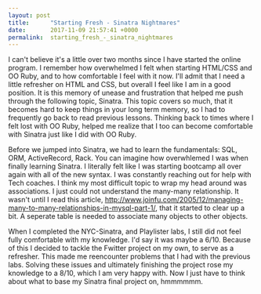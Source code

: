 ```yaml
---
layout: post
title:      "Starting Fresh - Sinatra Nightmares"
date:       2017-11-09 21:57:41 +0000
permalink:  starting_fresh_-_sinatra_nightmares
---
```



I can't believe it's a little over two months since I have started the online program. I remember how overwhelmed I felt when starting HTML/CSS and OO Ruby, and to how comfortable I feel with it now. I'll admit that I need a little refresher on HTML and CSS, but overall I feel like I am in a good position. It is this memory of unease and frustration that helped me push through the following topic, Sinatra. This topic covers so much, that it becomes hard to keep things in your long term memory, so I had to frequently go back to read previous lessons. Thinking back to times where I felt lost with OO Ruby, helped me realize that I too can become comfortable with Sinatra just like I did with OO Ruby.

Before we jumped into Sinatra, we had to learn the fundamentals: SQL, ORM, ActiveRecord, Rack. You can imagine how overwhlemed I was when finally learning Sinatra. I literally felt like I was starting bootcamp all over again with all of the new syntax. I was constantly reaching out for help with Tech coaches. I think my most difficult topic to wrap my head around was associations. I just could not understand the many-many relationship. It wasn't until I read this article, http://www.joinfu.com/2005/12/managing-many-to-many-relationships-in-mysql-part-1/, that it started to clear up a bit. A seperate table is needed to associate many objects to other objects.

When I completed the NYC-Sinatra, and Playlister labs, I still did not feel fully comfortable with my knowledge. I'd say it was maybe a 6/10. Because of this I decided to tackle the Fwitter project on my own, to serve as a refresher. This made me reencounter problems that I had with the previous labs. Solving these issues and ultimately finishing the project rose my knowledge to a 8/10, which I am very happy with. Now I just have to think about what to base my Sinatra final project on, hmmmmmm.
